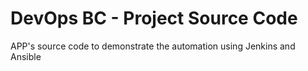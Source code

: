 # DevOps BC - Project Source Code
APP's source code to demonstrate the automation using Jenkins and Ansible
